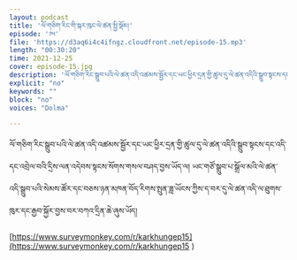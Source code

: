 ```yaml
---
layout: podcast
title: 'ལོ་གཅིག་རིང་གི་སྐར་ཁུང་ལེ་ཚན་སྤྱི་སྡོམ།'
episode: '༡༥'
file: 'https://d3aq6i4c4ifngz.cloudfront.net/episode-15.mp3'
length: "00:30:20"
time: 2021-12-25
cover: episode-15.jpg
description: 'ལོ་གཅིག་རིང་སྒྲུབ་པའི་ལེ་ཚན་འདི་འཚམས་སྦྱོར་དང་ཡང་ཕྱིར་དྲན་གྱི་ཚུལ་དུ་ལེ་ཚན་འདིའི་སྒྲུབ་སྟངས་དང་འདི་དང་འབྲེལ་བའི་དྲིས་ལན་འདེབས་སྟངས་སོགས་གསལ་བཤད་བྱས་ཡོད་ལ། ཡང་གཙོ་སྒྲུབ་པ་སྒྲོལ་མའི་ལེ་ཚན་འདི་སྒྲུབ་པའི་སེམས་ཚོར་དང་བཅས་ཉན་མཁན་བོད་རིགས་སྤུན་ཟླ་ཡོངས་ཀྱིས་ད་བར་དུ་ལེ་ཚན་འདི་ལ་ཐུགས་ཁུར་དང་རྒྱབ་སྐྱོར་བྱས་བར་བཀའ་དྲིན་ཆེ་ཞུས་ཡོད།'
explicit: "no" 
keywords: ""
block: "no" 
voices: "Dolma"

---
```

ལོ་གཅིག་རིང་སྒྲུབ་པའི་ལེ་ཚན་འདི་འཚམས་སྦྱོར་དང་ཡང་ཕྱིར་དྲན་གྱི་ཚུལ་དུ་ལེ་ཚན་འདིའི་སྒྲུབ་སྟངས་དང་འདི་དང་འབྲེལ་བའི་དྲིས་ལན་འདེབས་སྟངས་སོགས་གསལ་བཤད་བྱས་ཡོད་ལ། ཡང་གཙོ་སྒྲུབ་པ་སྒྲོལ་མའི་ལེ་ཚན་འདི་སྒྲུབ་པའི་སེམས་ཚོར་དང་བཅས་ཉན་མཁན་བོད་རིགས་སྤུན་ཟླ་ཡོངས་ཀྱིས་ད་བར་དུ་ལེ་ཚན་འདི་ལ་ཐུགས་ཁུར་དང་རྒྱབ་སྐྱོར་བྱས་བར་བཀའ་དྲིན་ཆེ་ཞུས་ཡོད།

 [https://www.surveymonkey.com/r/karkhungep15](https://www.surveymonkey.com/r/karkhungep15 )


 



